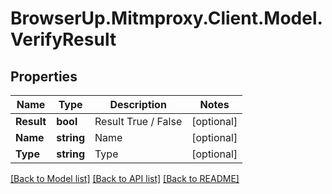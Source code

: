 # BrowserUp.Mitmproxy.Client.Model.VerifyResult

## Properties

Name | Type | Description | Notes
------------ | ------------- | ------------- | -------------
**Result** | **bool** | Result True / False | [optional] 
**Name** | **string** | Name | [optional] 
**Type** | **string** | Type | [optional] 

[[Back to Model list]](../README.md#documentation-for-models) [[Back to API list]](../README.md#documentation-for-api-endpoints) [[Back to README]](../README.md)

